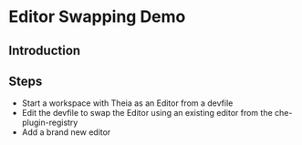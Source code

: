 # Editor Swapping Demo

## Introduction

## Steps

- Start a workspace with Theia as an Editor from a devfile
- Edit the devfile to swap the Editor using an existing editor from the che-plugin-registry
- Add a brand new editor